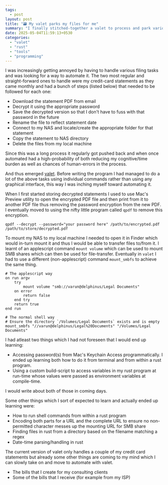 ```yaml
---
tags:
  - post
layout: post
title: "🗃️ My valet parks my files for me"
summary: "I finally stitched-together a valet to process and park various files from my inbox to their respective destinations"
date: 2025-05-04T11:59:13+0530
categories:
  - "valet"
  - "rust"
  - "tools"
  - "programming"
---
```


I was increasingly getting annoyed by having to handle various filing tasks and was looking for a way to automate it. The two most regular and straight-forward ones to handle were my credit-card statements as they came monthly and had a bunch of steps (listed below) that needed to be followed for each one:

- Download the statement PDF from email
- Decrypt it using the appropriate password
- Save the decrypted version so that I don't have to fuss with that password in the future
- Rename the file to reflect statement date
- Connect to my NAS and locate/create the appropriate folder for that statement
- Copy the statement to NAS directory
- Delete the files from my local machine

Since this was a long process it regularly got pushed back and when once automated had a high-probability of both reducing my cognitive/time burden as well as chances of human-errors in the process.

And thus emerged [valet](https://github.com/VarunBarad/valet). Before writing the program I had managed to do a lot of the above tasks using individual commands rather than using any graphical interface, this way I was inching myself toward automating it.

When I first started storing decrypted statements I used to use Mac's Preview utility to open the encrypted PDF file and then print from it to another PDF file thus removing the password encryption from the new PDF. I eventually moved to using the nifty little program called `qpdf` to remove this encryption.

```shell
qpdf --decrypt --password="your password here" /path/to/encrypted.pdf /path/to/store/decrypted.pdf
```

To mount my NAS to my local machine I needed to open it in Finder which would in-turn mount it and thus I would be able to transfer files to/from it. I learnt of an applescript command `mount volume` which can be used to mount SMB shares which can then be used for file-transfer. Eventually in `valet` I had to use a different (non-applescript) command `mount_smbfs` to achieve the same thing.

```applescript
# The applescript way
on run argv
	try
		mount volume "smb://varun@delphinus/Legal Documents"
	on error
		return false
	end try
	return true
end run
```

```shell
# The normal shell way
# Ensure the directory `/Volumes/Legal Documents` exists and is empty
mount_smbfs "//varun@delphinus/Legal%20Documents" "/Volumes/Legal Documents"
```

I had atleast two things which I had not foreseen that I would end up learning:

- Accessing password(s) from Mac's Keychain Access programmatically. I ended up learning both how to do it from terminal and from within a rust program.
- Using a custom build-script to access variables in my rust program at run-time whose values were passed as environment variables at compile-time.

I would write about both of those in coming days.

Some other things which I sort of expected to learn and actually ended up learning were:

- How to run shell commands from within a rust program
- Encoding both parts for a URL and the complete URL to ensure no non-permitted character messes up the mounting URL for SMB share
- Finding files in rust from a directory based on the filename matching a regex
- Date-time parsing/handling in rust

The current version of valet only handles a couple of my credit card statements but already some other things are coming to my mind which I can slowly take on and move to automate with valet.

- The bills that I create for my consulting clients
- Some of the bills that I receive (for example from my ISP)
